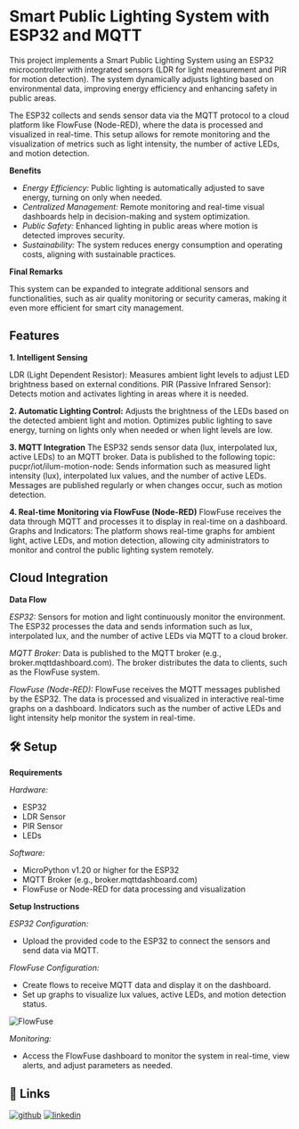 
# Smart Public Lighting System with ESP32 and MQTT

This project implements a Smart Public Lighting System using an ESP32 microcontroller with integrated sensors (LDR for light measurement and PIR for motion detection). The system dynamically adjusts lighting based on environmental data, improving energy efficiency and enhancing safety in public areas.

The ESP32 collects and sends sensor data via the MQTT protocol to a cloud platform like FlowFuse (Node-RED), where the data is processed and visualized in real-time. This setup allows for remote monitoring and the visualization of metrics such as light intensity, the number of active LEDs, and motion detection.

**Benefits**

* *Energy Efficiency:* Public lighting is automatically adjusted to save energy, turning on only when needed.
* *Centralized Management:* Remote monitoring and real-time visual dashboards help in decision-making and system optimization.
* *Public Safety:* Enhanced lighting in public areas where motion is detected improves security.
* *Sustainability:* The system reduces energy consumption and operating costs, aligning with sustainable practices.

**Final Remarks**

This system can be expanded to integrate additional sensors and functionalities, such as air quality monitoring or security cameras, making it even more efficient for smart city management.
## Features

**1. Intelligent Sensing**

LDR (Light Dependent Resistor): Measures ambient light levels to adjust LED brightness based on external conditions.
PIR (Passive Infrared Sensor): Detects motion and activates lighting in areas where it is needed.

**2. Automatic Lighting Control:** 
Adjusts the brightness of the LEDs based on the detected ambient light and motion.
Optimizes public lighting to save energy, turning on lights only when needed or when light levels are low.

**3. MQTT Integration**
The ESP32 sends sensor data (lux, interpolated lux, active LEDs) to an MQTT broker.
Data is published to the following topic:
pucpr/iot/ilum-motion-node: Sends information such as measured light intensity (lux), interpolated lux values, and the number of active LEDs.
Messages are published regularly or when changes occur, such as motion detection.

**4. Real-time Monitoring via FlowFuse (Node-RED)**
FlowFuse receives the data through MQTT and processes it to display in real-time on a dashboard.
Graphs and Indicators: The platform shows real-time graphs for ambient light, active LEDs, and motion detection, allowing city administrators to monitor and control the public lighting system remotely.
## Cloud Integration
**Data Flow**

*ESP32:*
Sensors for motion and light continuously monitor the environment.
The ESP32 processes the data and sends information such as lux, interpolated lux, and the number of active LEDs via MQTT to a cloud broker.

*MQTT Broker:*
Data is published to the MQTT broker (e.g., broker.mqttdashboard.com).
The broker distributes the data to clients, such as the FlowFuse system.

*FlowFuse (Node-RED):*
FlowFuse receives the MQTT messages published by the ESP32.
The data is processed and visualized in interactive real-time graphs on a dashboard.
Indicators such as the number of active LEDs and light intensity help monitor the system in real-time.


## 🛠 Setup
**Requirements**

*Hardware:*

* ESP32
* LDR Sensor
* PIR Sensor
* LEDs

*Software:*

* MicroPython v1.20 or higher for the ESP32
* MQTT Broker (e.g., broker.mqttdashboard.com)
* FlowFuse or Node-RED for data processing and visualization

**Setup Instructions**

*ESP32 Configuration:*

* Upload the provided code to the ESP32 to connect the sensors and send data via MQTT.

*FlowFuse Configuration:*

* Create flows to receive MQTT data and display it on the dashboard.
* Set up graphs to visualize lux values, active LEDs, and motion detection status.

![FlowFuse](https://github.com/user-attachments/assets/8a706ab9-f2c5-4684-9028-3a31316fd2f4)


*Monitoring:*

* Access the FlowFuse dashboard to monitor the system in real-time, view alerts, and adjust parameters as needed.


## 🔗 Links
[![github](https://img.shields.io/badge/my_portfolio-000?style=for-the-badge&logo=ko-fi&logoColor=white)](https://github.com/JuliaProkofiev)
[![linkedin](https://img.shields.io/badge/linkedin-0A66C2?style=for-the-badge&logo=linkedin&logoColor=white)](https://www.linkedin.com/in/juliaprokofiev)


